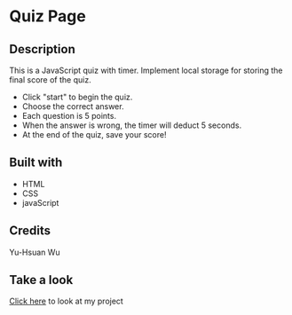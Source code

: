 # Quiz Page

## Description
This is a JavaScript quiz with timer. Implement local storage for storing the final score of the quiz.

* Click "start" to begin the quiz.  
* Choose the correct answer.  
* Each question is 5 points.  
* When the answer is wrong, the timer will deduct 5 seconds.  
* At the end of the quiz, save your score!

## Built with
* HTML
* CSS
* javaScript

## Credits
Yu-Hsuan Wu

## Take a look
[Click here](https://demiwu96.github.io/Assignment-4_Quiz_Page/) to look at my project
